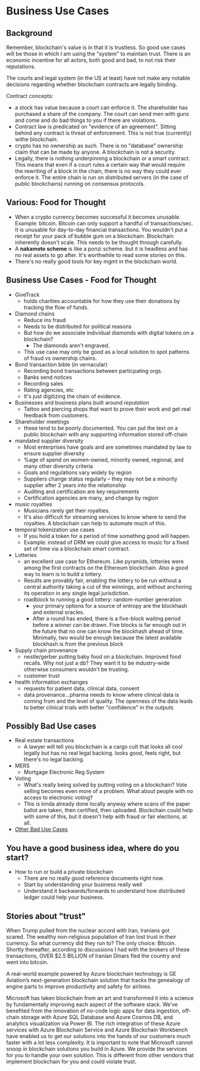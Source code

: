 
# Business Use Cases

## Background

Remember, blockchain's value is in that it is trustless.  So good use cases will be those in which I am using the "system" to maintain trust.  There is an economic incentive for all actors, both good and bad, to not risk their reputations.  

The courts and legal system (in the US at least) have not make any notable decisions regarding whether blockchain contracts are legally binding.  

Contract concepts:  

* a stock has value because a court can enforce it.  The shareholder has purchased a share of the company.  The court can send men with guns and come and do bad things to you if there are violations.   
* Contract law is predicated on "evidence of an agreement".  Sitting behind any contract is threat of enforcement.  This is not true (currently) withe blockchain.  
* crypto has no ownership as such.  There is no "database" ownership claim that can be made by anyone.  A blockchain is not a security.  
* Legally, there is nothing underpinning a blockchain or a smart contract. This means that even if a court rules a certain way that would require the rewriting of a block in the chain, there is no way they could ever enforce it.  The entire chain is run on distributed servers (in the case of public blockchains) running on consensus protocols.  

## Various:  Food for Thought

* When a crypto currency becomes successful it becomes unusable.  Example:  bitcoin.  Bitcoin can only support a handful of transactions/sec.  It is unusable for day-to-day financial transactions.  You wouldn't put a receipt for your pack of bubble gum on a blockchain.  Blockchain inherently doesn't scale. This needs to be thought through carefully.  
* A **nakamoto scheme** is like a ponzi scheme.  but it is headless and has no real assets to go after.  It's worthwhile to read some stories on this.  
* There's no really good tools for key mgmt in the blockchain world.  

## Business Use Cases - Food for Thought

* GiveTrack
  * holds charities accountable for how they use their donations by tracking the flow of funds.  
* Diamond chains
  * Reduce ins fraud
  * Needs to be distributed for political reasons
  * But how do we associate individual diamonds with digital tokens on a blockchain?  
  	* The diamonds aren't engraved.  
  * This use case may only be good as a local solution to spot patterns of fraud vs ownership chains.  
* Bond transaction bible (in vernacular)
  * Recording bond transactions between particpating orgs.  
  * Banks send notices
  * Recording sales
  * Rating agencies, etc 
  * It's just digitizing the chain of evidence.  
* Businesses and business plans built around *reputation* 
  * Tattoo and piercing shops that want to prove their work and get real feedback from customers. 
* Shareholder meetings
  * these tend to be poorly documented.  You can put the text on a public blockchain with any supporting information stored off-chain
* mandated supplier diversity
  * Most enterprises have goals and are sometimes mandated by law to ensure supplier diversity
  * %age of spend on women-owned, minority owned, regional, and many other diversity criteria
  * Goals and regulations vary widely by region
  * Suppliers change status regularly – they may not be a minority supplier after 2 years into the relationship
  * Auditing and certification are key requirements
  * Certification agencies are many, and change by region
* music royalties
  * Musicians rarely get their royalties.  
  * It's also difficult for streaming services to know where to send the royalties.  A blockchain can help to automate much of this.  
* temporal tokenization use cases
  * If you hold a token for a period of time something good will happen.  
  * Example:  instead of DRM we could give access to music for a fixed set of time via a blockchain smart contract.  
* Lotteries 
  * an excellent use case for Ethereum. Like pyramids, lotteries were among the first contracts on the Ethereum blockchain. Also a good way to learn is to build a lottery.  
  * Results are provably fair, enabling the lottery to be run without a central authority taking a cut of the winnings, and without anchoring its operation in any single legal jurisdiction.
  * roadblock to running a good lottery: random-number generation
    * your primary options for a source of entropy are the blockhash and external oracles.
	* After a round has ended, there is a five-block waiting period before a winner can be drawn. Five blocks is far enough out in the future that no one can know the blockhash ahead of time. Minimally, two would be enough because the latest available blockhash is from the previous block
* Supply chain provenance
  * nestle/gerber putting baby food on a blockchain.  Improved food recalls.  Why not just a db?  They want it to be industry-wide otherwise consumers wouldn't be trusting.   
  * customer trust
* health information exchanges
  * requests for patient data, clinical data, consent
  * data provenance…pharma needs to know where clinical data is coming from and the level of quality.  The openness of the data leads to better clinical trials with better "confidence" in the outputs

## Possibly Bad Use cases 

* Real estate transactions
  * A lawyer will tell you blockchain is a cargo cult that looks all cool legally but has no real legal backing.  looks good, feels right, but there's no legal backing.  
* MERS
  * Mortgage Electronic Reg System
* Voting
  * What's really being solved by putting voting on a blockchain?  Vote selling becomes even more of a problem.  What about people with no access to electronic voting?  
  * This is kinda already done locally anyway where scans of the paper ballot are taken, then certified, then uploaded.  Blockchain could help with some of this, but it doesn't help with fraud or fair elections, at all.  
* [Other Bad Use Cases](https://blog.smartdec.net/you-do-not-need-blockchain-eight-popular-use-cases-and-why-they-do-not-work-f2ecc6cc2129)

## You have a good business idea, where do you start? 

* How to run or build a private blockchain
  * There are no really good reference documents right now.  
  * Start by understanding your business really well
  * Understand it backwards/forwards to understand how distributed ledger could help your business.  


## Stories about "trust"

When Trump pulled from the nuclear accord with Iran, Iranians got scared. The wealthy non-religious population of Iran lost trust in their currency. So what currency did they run to? The only choice: Bitcoin. 
Shortly thereafter, according to discussions I had with the brokers of these transactions, OVER $2.5 BILLION of Iranian Dinars fled the country and went into bitcoin.

A real-world example powered by Azure blockchain technology is GE Aviation’s next-generation blockchain solution that tracks the genealogy of engine parts to improve productivity and safety for airlines. 

Microsoft has taken blockchain from an art and transformed it into a science by fundamentally improving each aspect of the software stack. We’ve benefited from the innovation of no-code logic apps for data ingestion, off-chain storage with Azure SQL Database and Azure Cosmos DB, and analytics visualization via Power BI. The rich integration of these Azure services with Azure Blockchain Service and Azure Blockchain Workbench have enabled us to get our solutions into the hands of our customers much faster with a lot less complexity.  It is important to note that Microsoft cannot snoop in blockchain solutions you build in Azure.  We provide the services for you to handle your own solution.  This is different from other vendors that implement blockchain for you and could violate trust.  